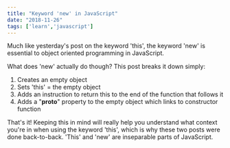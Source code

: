 ```yaml
---
title: "Keyword 'new' in JavaScript"
date: "2018-11-26"
tags: ['learn','javascript']
---
```


Much like yesterday's post on the keyword 'this', the keyword 'new' is essential to object oriented programming in JavaScript.  

What does 'new' actually do though?  This post breaks it down simply:
1. Creates an empty object
2. Sets 'this' = the empty object
3. Adds an instruction to return this to the end of the function that follows it
4. Adds a "__proto__" property to the empty object which links to constructor function

That's it!  Keeping this in mind will really help you understand what context you're in when using the keyword 'this', which is why these two posts were done back-to-back.  'This' and 'new' are inseparable parts of JavaScript.